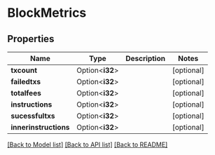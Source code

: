 # BlockMetrics

## Properties

Name | Type | Description | Notes
------------ | ------------- | ------------- | -------------
**txcount** | Option<**i32**> |  | [optional]
**failedtxs** | Option<**i32**> |  | [optional]
**totalfees** | Option<**i32**> |  | [optional]
**instructions** | Option<**i32**> |  | [optional]
**sucessfultxs** | Option<**i32**> |  | [optional]
**innerinstructions** | Option<**i32**> |  | [optional]

[[Back to Model list]](../solanabeach_api.wiki/Home.md#documentation-for-models) [[Back to API list]](../solanabeach_api.wiki/Home.md#documentation-for-api-endpoints) [[Back to README]](../solanabeach_api.wiki/Home.md)


